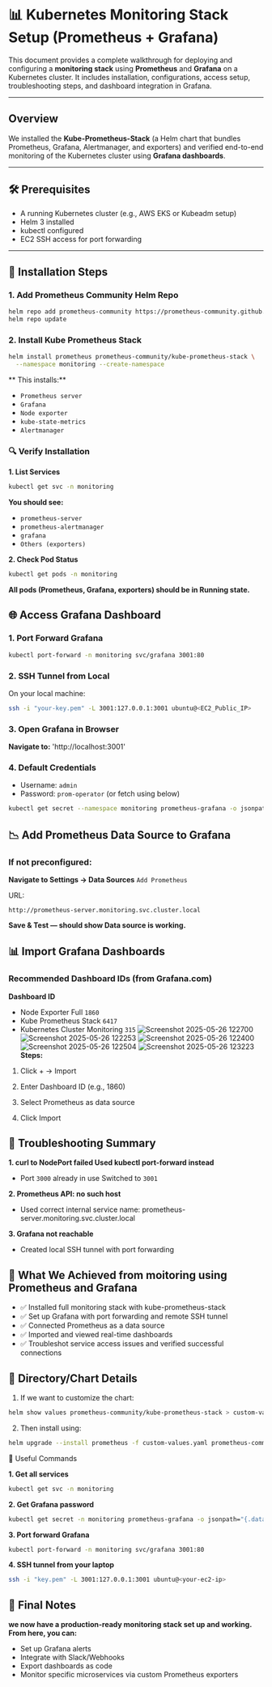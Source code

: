 # 📊 Kubernetes Monitoring Stack Setup (Prometheus + Grafana)

This document provides a complete walkthrough for deploying and configuring a **monitoring stack** using **Prometheus** and **Grafana** on a Kubernetes cluster. It includes installation, configurations, access setup, troubleshooting steps, and dashboard integration in Grafana.

---

## Overview

We installed the **Kube-Prometheus-Stack** (a Helm chart that bundles Prometheus, Grafana, Alertmanager, and exporters) and verified end-to-end monitoring of the Kubernetes cluster using **Grafana dashboards**.

---

## 🛠️ Prerequisites

- A running Kubernetes cluster (e.g., AWS EKS or Kubeadm setup)
- Helm 3 installed
- kubectl configured
- EC2 SSH access for port forwarding

---

## 🚀 Installation Steps

### 1. Add Prometheus Community Helm Repo

```bash
helm repo add prometheus-community https://prometheus-community.github.io/helm-charts
helm repo update
```
### 2. Install Kube Prometheus Stack

```bash
helm install prometheus prometheus-community/kube-prometheus-stack \
  --namespace monitoring --create-namespace
```
** This installs:**
- `Prometheus server`
- `Grafana`
- `Node exporter`
- `kube-state-metrics`
- `Alertmanager`

### 🔍 Verify Installation

**1. List Services**
```bash
kubectl get svc -n monitoring
```
**You should see:**
- `prometheus-server`
- `prometheus-alertmanager`
- `grafana`
- `Others (exporters)`

**2. Check Pod Status**
```bash
kubectl get pods -n monitoring
```
**All pods (Prometheus, Grafana, exporters) should be in Running state.**

## 🌐 Access Grafana Dashboard

### 1. Port Forward Grafana
```bash
kubectl port-forward -n monitoring svc/grafana 3001:80
```

### 2. SSH Tunnel from Local
On your local machine:

```bash
ssh -i "your-key.pem" -L 3001:127.0.0.1:3001 ubuntu@<EC2_Public_IP>
```

### 3. Open Grafana in Browser

**Navigate to:**
'http://localhost:3001'

### 4. Default Credentials

- Username: `admin`
- Password: `prom-operator` (or fetch using below)

```bash
kubectl get secret --namespace monitoring prometheus-grafana -o jsonpath="{.data.admin-password}" | base64 --decode ; echo
```

## 📉 Add Prometheus Data Source to Grafana

### If not preconfigured:

**Navigate to Settings → Data Sources**
`Add Prometheus`

URL:
 
```pgsql
http://prometheus-server.monitoring.svc.cluster.local
```

**Save & Test — should show Data source is working.**

## 📊 Import Grafana Dashboards

### Recommended Dashboard IDs (from Grafana.com)
**Dashboard	ID**
- Node Exporter Full	`1860`
- Kube Prometheus Stack	`6417`
- Kubernetes Cluster Monitoring	`315`
![Screenshot 2025-05-26 122700](https://github.com/user-attachments/assets/59b0ad87-e6f2-46d4-8403-9f8f433beb54)
![Screenshot 2025-05-26 122253](https://github.com/user-attachments/assets/056c1c1a-5e9f-4915-83a2-b2d40cc2f157)
![Screenshot 2025-05-26 122400](https://github.com/user-attachments/assets/bd3e1e59-9c06-4c3b-8866-6aeb1f8840b7)
![Screenshot 2025-05-26 122504](https://github.com/user-attachments/assets/5e475287-aed4-4c0a-8641-bbaf22b2d263)
![Screenshot 2025-05-26 123223](https://github.com/user-attachments/assets/bf539ca9-6bfe-4598-9980-c0e92a195d95)
**Steps:**

1. Click + → Import

2. Enter Dashboard ID (e.g., 1860)
3. Select Prometheus as data source

4. Click Import

## 🧰 Troubleshooting Summary

**1. curl to NodePort failed	Used kubectl port-forward instead**
- Port `3000` already in use	Switched to `3001`

**2. Prometheus API: no such host**
- Used correct internal service name: prometheus-server.monitoring.svc.cluster.local

  
**3. Grafana not reachable**
- Created local SSH tunnel with port forwarding

## 🎉 What We Achieved from moitoring using Prometheus and Grafana

- ✅ Installed full monitoring stack with kube-prometheus-stack
- ✅ Set up Grafana with port forwarding and remote SSH tunnel
- ✅ Connected Prometheus as a data source
- ✅ Imported and viewed real-time dashboards
- ✅ Troubleshot service access issues and verified successful connections

## 📂 Directory/Chart Details

1. If we want to customize the chart:

```bash
helm show values prometheus-community/kube-prometheus-stack > custom-values.yaml
```

2. Then install using:

```bash
helm upgrade --install prometheus -f custom-values.yaml prometheus-community/kube-prometheus-stack --namespace monitoring --create-namespace
```

📌 Useful Commands

**1. Get all services**
```bash
kubectl get svc -n monitoring
```
**2. Get Grafana password**
```bash
kubectl get secret -n monitoring prometheus-grafana -o jsonpath="{.data.admin-password}" | base64 --decode
```
**3. Port forward Grafana**
```bash
kubectl port-forward -n monitoring svc/grafana 3001:80
```

**4. SSH tunnel from your laptop**
```bash
ssh -i "key.pem" -L 3001:127.0.0.1:3001 ubuntu@<your-ec2-ip>
```

## 🧠 Final Notes

**we now have a production-ready monitoring stack set up and working. From here, you can:**
- Set up Grafana alerts
- Integrate with Slack/Webhooks
- Export dashboards as code
- Monitor specific microservices via custom Prometheus exporters
